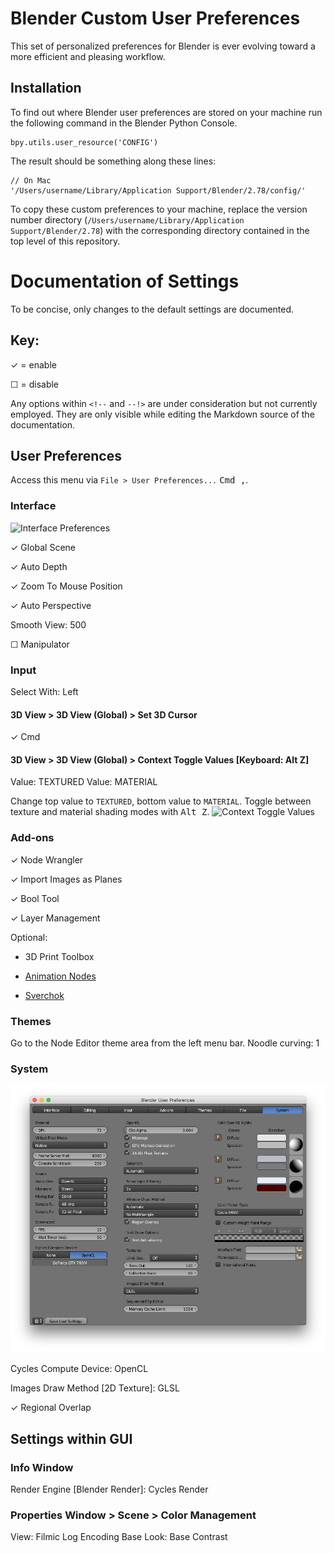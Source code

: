 # Blender Custom User Preferences

This set of personalized preferences for Blender is ever evolving toward a more efficient and pleasing workflow.


## Installation

To find out where Blender user preferences are stored on your machine run the following command in the Blender Python Console.

```
bpy.utils.user_resource('CONFIG')
```

The result should be something along these lines:
```
// On Mac
'/Users/username/Library/Application Support/Blender/2.78/config/'
```

To copy these custom preferences to your machine, replace the version number directory (`/Users/username/Library/Application Support/Blender/2.78`) with the corresponding directory contained in the top level of this repository.


# Documentation of Settings

To be concise, only changes to the default settings are documented.

## Key:

✓ = enable

☐ = disable

Any options within `<!--` and `--!>` are under consideration but not currently employed. They are only visible while editing the Markdown source of the documentation.

## User Preferences

Access this menu via `File > User Preferences...` <kbd>Cmd ,</kbd>.


### Interface

![Interface Preferences](readme-assets/interface-prefs.png)

✓ Global Scene

✓ Auto Depth

✓ Zoom To Mouse Position

✓ Auto Perspective

Smooth View: 500

☐ Manipulator


### Input

Select With: Left

#### 3D View > 3D View (Global) > Set 3D Cursor
✓ Cmd


#### 3D View > 3D View (Global) > Context Toggle Values [Keyboard: Alt Z]
Value: TEXTURED
Value: MATERIAL

Change top value to `TEXTURED`, bottom value to `MATERIAL`. Toggle between texture and material shading modes with <kbd>Alt Z</kbd>.
![Context Toggle Values](readme-assets/input-context-toggle-values.png)

<!-- #### 3D View > 3D View (Global) > Rotate View [Mouse: Mouse/Trackpad Pan]
☐ Rotate View [Mouse: Mouse/Trackpad Pan]
Disable mouse/trackpad pan from rotating view. -->

<!-- #### 3D View > 3D View (Global) > Zoom View [Mouse: Ctrl Mouse/Trackpad Pan]
☐ Ctrl
✓ Alt
Zoom with <kbd>Alt trackpad pan<kbd>. Same method as Adobe products.-->


### Add-ons

✓ Node Wrangler

✓ Import Images as Planes

✓ Bool Tool

✓ Layer Management

Optional:

* 3D Print Toolbox

* [Animation Nodes](https://github.com/JacquesLucke/animation_nodes)

* [Sverchok](https://github.com/nortikin/sverchok)

### Themes

Go to the Node Editor theme area from the left menu bar.
Noodle curving: 1

### System

![System Preferences](readme-assets/system-prefs.png)

Cycles Compute Device: OpenCL

Images Draw Method [2D Texture]: GLSL

✓ Regional Overlap


## Settings within GUI

### Info Window

Render Engine [Blender Render]: Cycles Render


### Properties Window > Scene > Color Management

View: Filmic Log Encoding Base
Look: Base Contrast
